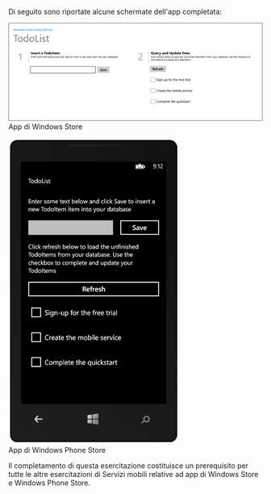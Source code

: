 
Di seguito sono riportate alcune schermate dell'app completata:

![](./media/mobile-services-windows-universal-get-started/mobile-quickstart-completed.png) <br/>App di Windows Store

![](./media/mobile-services-windows-universal-get-started/mobile-quickstart-completed-wp8.png) <br/>App di Windows Phone Store

Il completamento di questa esercitazione costituisce un prerequisito per tutte le altre esercitazioni di Servizi mobili relative ad app di Windows Store e Windows Phone Store.

<!---HONumber=July15_HO1-->